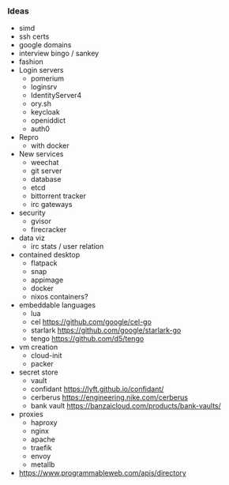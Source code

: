 ### Ideas

- simd
- ssh certs
- google domains
- interview bingo / sankey
- fashion
- Login servers
  - pomerium
  - loginsrv
  - IdentityServer4
  - ory.sh
  - keycloak
  - openiddict
  - auth0
- Repro
  - with docker
- New services
  - weechat
  - git server
  - database
  - etcd
  - bittorrent tracker
  - irc gateways
- security
  - gvisor
  - firecracker
- data viz
  - irc stats / user relation
- contained desktop
  - flatpack
  - snap
  - appimage
  - docker
  - nixos containers?
- embeddable languages
  - lua
  - cel https://github.com/google/cel-go
  - starlark https://github.com/google/starlark-go
  - tengo https://github.com/d5/tengo
- vm creation
  - cloud-init
  - packer
- secret store
  - vault
  - confidant https://lyft.github.io/confidant/
  - cerberus https://engineering.nike.com/cerberus
  - bank vault https://banzaicloud.com/products/bank-vaults/
- proxies
  - haproxy
  - nginx
  - apache
  - traefik
  - envoy
  - metallb
- https://www.programmableweb.com/apis/directory
